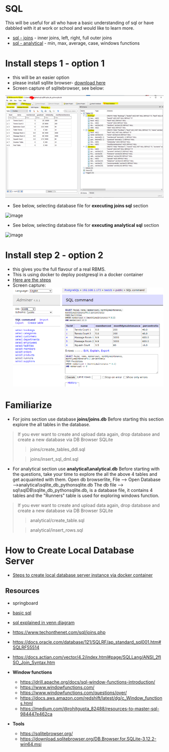 # SQL
This will be useful for all who have a basic understanding  of sql or have dabbled with it
at work or school and would like to learn more.

- [sql - joins](joins/README.md) - inner joins,  left, right, full outer joins 
- [sql - analytical](analytical/README.sql) - min, max, average, case, windows functions


# Install steps 1 - option 1
- this will be an easier option
- please install sqllite browser- [download here](https://sqlitebrowser.org/dl/)
- Screen capture of sqlitebrowser, see below: 

![img_1.png](img_1.png)

- See below, selecting database file for **executing joins sql** section

![image](https://user-images.githubusercontent.com/52529498/157238628-975be009-f725-47d9-a2d7-949c94abc869.png)

- See below, selecting database file for **executing analytical sql** section

![image](https://user-images.githubusercontent.com/52529498/157238501-6b23ee29-e5bd-40ad-97a5-33210c8dbedf.png)

# Install step 2 - option 2
- this gives you the full flavour of a real RBMS.
- This is using docker to deploy postgresql in a docker container
- [Here are the steps](setup-postgresql.md)
- Screen capture:
![img_3.png](img_3.png)

# Familiarize

- For joins section use database **joins/joins.db**
Before starting this section explore the all tables in the database.
>If you ever want to create and upload data again, drop database and create a new database via DB Browser SQLite
>> joins/create_tables_ddl.sql 
> 
>> joins/insert_sql_dml.sql

 
- For analytical section use **analytical\analytical.db**
Before starting with the questions, take your time to explore the all the above 4 tables and get acquainted with them.
Open db browserlite, File --> Open Database -->analytical\sqlite_db_pythonsqlite.db
The db file --> sql\sqlDB\sqlite_db_pythonsqlite.db, is a database file, it contains 4 tables 
and the "Runners" table is used for exploring windows function.

>If you ever want to create and upload data again, drop database and create a new database via DB Browser SQLite
>> analytical/create_table.sql
> 
>> analytical/insert_rows.sql


# How to Create Local Database Server 
- [Steps to create local database server instance via docker container](./setup-postgresql.md)

Resources
--------------------
- springboard
- [basic sql](https://blog.codinghorror.com/a-visual-explanation-of-sql-joins/)
- [sql explained in venn diagram](https://stackoverflow.com/questions/13997365/sql-joins-as-venn-diagram)    
- https://www.techonthenet.com/sql/joins.php
- https://docs.oracle.com/database/121/SQLRF/ap_standard_sql001.htm#SQLRF55514
- https://docs.actian.com/vector/4.2/index.html#page/SQLLang/ANSI_2fISO_Join_Syntax.htm

- **Window functions**
    - https://drill.apache.org/docs/sql-window-functions-introduction/
    - https://www.windowfunctions.com/
    - https://www.windowfunctions.com/questions/over/
    - https://docs.aws.amazon.com/redshift/latest/dg/c_Window_functions.html
    - https://medium.com/@rohitgupta_82488/resources-to-master-sql-984447e462ca 

- **Tools**
    - https://sqlitebrowser.org/
    - https://download.sqlitebrowser.org/DB.Browser.for.SQLite-3.12.2-win64.msi


